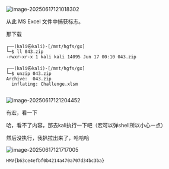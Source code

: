 ![image-20250617121018302](https://7r1umphk.github.io/image/20250617121018691.webp)

从此 MS Excel 文件中捕获标志。

那下载

```
┌──(kali㉿kali)-[/mnt/hgfs/gx]
└─$ ll 043.zip 
-rwxr-xr-x 1 kali kali 14095 Jun 17 00:10 043.zip
                                                                                                                                                                                   
┌──(kali㉿kali)-[/mnt/hgfs/gx]
└─$ unzip 043.zip 
Archive:  043.zip
  inflating: Challenge.xlsm          
                   
```

![image-20250617121204452](https://7r1umphk.github.io/image/20250617121204745.webp)

有宏，看一下

哈，看不了内容，那去kali执行一下吧（宏可以弹shell所以小心一点）

然后没执行，我扒拉出来了，哈哈哈

![image-20250617121717005](https://7r1umphk.github.io/image/20250617121717432.webp)

```
HMV{b63ce4efbf0b4214a470a707d34bc3ba}
```

